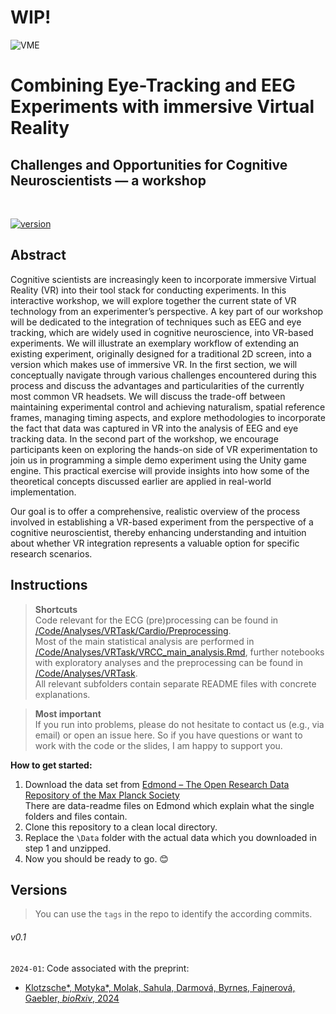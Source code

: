 
# WIP!

![VME](./VRCC_header_v0.2.png)

<h1>Combining Eye-Tracking and EEG Experiments with immersive Virtual Reality </h1> 
<h2>Challenges and Opportunities for Cognitive Neuroscientists — a workshop </h2>
 
<br/>

[![version](https://img.shields.io/badge/version-2024.2-yellow.svg?maxAge=259200)](#)

<h2>Abstract</h2>

Cognitive scientists are increasingly keen to incorporate immersive Virtual Reality (VR) into their tool stack for conducting experiments. In this interactive workshop, we will explore together the current state of VR technology from an experimenter’s perspective. A key part of our workshop will be dedicated to the integration of techniques such as EEG and eye tracking, which are widely used in cognitive neuroscience, into VR-based experiments. We will illustrate an exemplary workflow of extending an existing experiment, originally designed for a traditional 2D screen, into a version which makes use of immersive VR. In the first section, we will conceptually navigate through various challenges encountered during this process and discuss the advantages and particularities of the currently most common VR headsets. We will discuss the trade-off between maintaining experimental control and achieving naturalism, spatial reference frames, managing timing aspects, and explore methodologies to incorporate the fact that data was captured in VR into the analysis of EEG and eye tracking data. In the second part of the workshop, we encourage participants keen on exploring the hands-on side of VR experimentation to join us in programming a simple demo experiment using the Unity game engine. This practical exercise will provide insights into how some of the theoretical concepts discussed earlier are applied in real-world implementation.

Our goal is to offer a comprehensive, realistic overview of the process involved in establishing a VR-based experiment from the perspective of a cognitive neuroscientist, thereby enhancing understanding and intuition about whether VR integration represents a valuable option for specific research scenarios.


<h2>Instructions</h2>

> **Shortcuts**  
Code relevant for the ECG (pre)processing can be found in [/Code/Analyses/VRTask/Cardio/Preprocessing](/Code/Analyses/VRTask/Cardio/Preprocessing).  
Most of the main statistical analysis are performed in [/Code/Analyses/VRTask/VRCC_main_analysis.Rmd](/Code/Analyses/VRTask/VRCC_main_analysis.Rmd), further notebooks with exploratory analyses and the preprocessing can be found in [/Code/Analyses/VRTask](/Code/Analyses/VRTask).  
All relevant subfolders contain separate README files with concrete explanations.

> **Most important**  
If you run into problems, please do not hesitate to contact us (e.g., via email) or open an issue here. So if you have questions or want to work with the code or the slides, I am happy to support you.
  
**How to get started:**   
1. Download the data set from [Edmond – The Open Research Data Repository of the Max Planck Society](https://doi.org/10.17617/3.KJGEZQ)  
    There are data-readme files on Edmond which explain what the single folders and files contain.
2. Clone this repository to a clean local directory. 
3. Replace the `\Data` folder with the actual data which you downloaded in step 1 and unzipped. 
4. Now you should be ready to go. 😊



<h2>Versions</h2>  

> You can use the `tags` in the repo to identify the according commits.


###### v0.1
`2024-01`: Code associated with the preprint:
* <a href="">  Klotzsche*, Motyka*, Molak, Sahula, Darmová, Byrnes, Fajnerová, Gaebler, <i>bioRxiv</i>, 2024</a>
